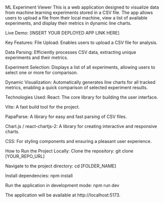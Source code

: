 ML Experiment Viewer
This is a web application designed to visualize data from machine learning experiments stored in a CSV file. The app allows users to upload a file from their local machine, view a list of available experiments, and display their metrics in dynamic line charts.

Live Demo: [INSERT YOUR DEPLOYED APP LINK HERE]

Key Features:
File Upload: Enables users to upload a CSV file for analysis.

Data Parsing: Efficiently processes CSV data, extracting unique experiments and their metrics.

Experiment Selection: Displays a list of all experiments, allowing users to select one or more for comparison.

Dynamic Visualization: Automatically generates line charts for all tracked metrics, enabling a quick comparison of selected experiment results.

Technologies Used:
React: The core library for building the user interface.

Vite: A fast build tool for the project.

PapaParse: A library for easy and fast parsing of CSV files.

Chart.js / react-chartjs-2: A library for creating interactive and responsive charts.

CSS: For styling components and ensuring a pleasant user experience.

How to Run the Project Locally:
Clone the repository:
git clone [YOUR_REPO_URL]

Navigate to the project directory:
cd [FOLDER_NAME]

Install dependencies:
npm install

Run the application in development mode:
npm run dev

The application will be available at http://localhost:5173.
